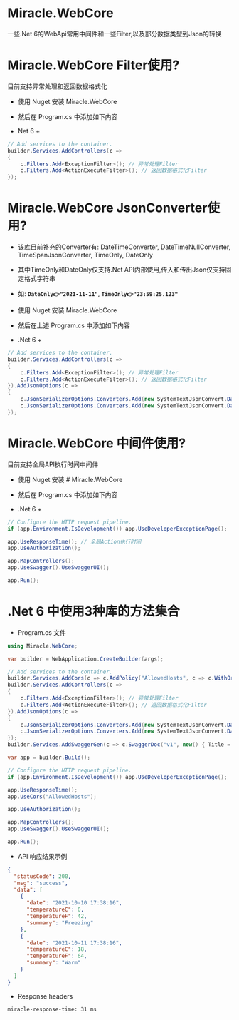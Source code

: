 # Miracle.WebCore
一些.Net 6的WebApi常用中间件和一些Filter,以及部分数据类型到Json的转换

# Miracle.WebCore Filter使用?

目前支持异常处理和返回数据格式化

* 使用 Nuget 安装 Miracle.WebCore
* 然后在 Program.cs 中添加如下内容

* Net 6 +
```csharp
// Add services to the container.
builder.Services.AddControllers(c =>
{
    c.Filters.Add<ExceptionFilter>(); // 异常处理Filter
    c.Filters.Add<ActionExecuteFilter>(); // 返回数据格式化Filter
});
```

# Miracle.WebCore JsonConverter使用?

* 该库目前补充的Converter有: DateTimeConverter, DateTimeNullConverter, TimeSpanJsonConverter, TimeOnly, DateOnly
* 其中TimeOnly和DateOnly仅支持.Net API内部使用,传入和传出Json仅支持固定格式字符串
* 如: **`DateOnly👉"2021-11-11"`**, **`TimeOnly👉"23:59:25.123"`**

* 使用 Nuget 安装 Miracle.WebCore
* 然后在上述 Program.cs 中添加如下内容

* .Net 6 +
```csharp
// Add services to the container.
builder.Services.AddControllers(c =>
{
    c.Filters.Add<ExceptionFilter>(); // 异常处理Filter
    c.Filters.Add<ActionExecuteFilter>(); // 返回数据格式化Filter
}).AddJsonOptions(c =>
{
    c.JsonSerializerOptions.Converters.Add(new SystemTextJsonConvert.DateTimeConverter());
    c.JsonSerializerOptions.Converters.Add(new SystemTextJsonConvert.DateTimeNullConverter());
});
```

# Miracle.WebCore 中间件使用?

目前支持全局API执行时间中间件

* 使用 Nuget 安装 # Miracle.WebCore
* 然后在 Program.cs 中添加如下内容

* .Net 6 +
```csharp
// Configure the HTTP request pipeline.
if (app.Environment.IsDevelopment()) app.UseDeveloperExceptionPage();

app.UseResponseTime(); // 全局Action执行时间
app.UseAuthorization();

app.MapControllers();
app.UseSwagger().UseSwaggerUI();

app.Run();
```

# .Net 6 中使用3种库的方法集合

* Program.cs 文件

```csharp
using Miracle.WebCore;

var builder = WebApplication.CreateBuilder(args);

// Add services to the container.
builder.Services.AddCors(c => c.AddPolicy("AllowedHosts", c => c.WithOrigins(builder.Configuration.GetValue<string>("AllowedHosts").Split(",")).AllowAnyMethod().AllowAnyHeader()));
builder.Services.AddControllers(c =>
{
    c.Filters.Add<ExceptionFilter>(); // 异常处理Filter
    c.Filters.Add<ActionExecuteFilter>(); // 返回数据格式化Filter
}).AddJsonOptions(c =>
{
    c.JsonSerializerOptions.Converters.Add(new SystemTextJsonConvert.DateTimeConverter());
    c.JsonSerializerOptions.Converters.Add(new SystemTextJsonConvert.DateTimeNullConverter());
});
builder.Services.AddSwaggerGen(c => c.SwaggerDoc("v1", new() { Title = "example.api", Version = "v1" }));

var app = builder.Build();

// Configure the HTTP request pipeline.
if (app.Environment.IsDevelopment()) app.UseDeveloperExceptionPage();

app.UseResponseTime();
app.UseCors("AllowedHosts");

app.UseAuthorization();

app.MapControllers();
app.UseSwagger().UseSwaggerUI();

app.Run();
```
* API 响应结果示例
```json
{
  "statusCode": 200,
  "msg": "success",
  "data": [
    {
      "date": "2021-10-10 17:38:16",
      "temperatureC": 6,
      "temperatureF": 42,
      "summary": "Freezing"
    },
    {
      "date": "2021-10-11 17:38:16",
      "temperatureC": 18,
      "temperatureF": 64,
      "summary": "Warm"
    }
  ]
}
```
* Response headers
```
miracle-response-time: 31 ms 
```
